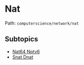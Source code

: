 # Nat

Path: `computerscience/network/nat`

## Subtopics
- [Nat64 Nptv6](./nat64_nptv6/README.md)
- [Snat Dnat](./snat_dnat/README.md)

